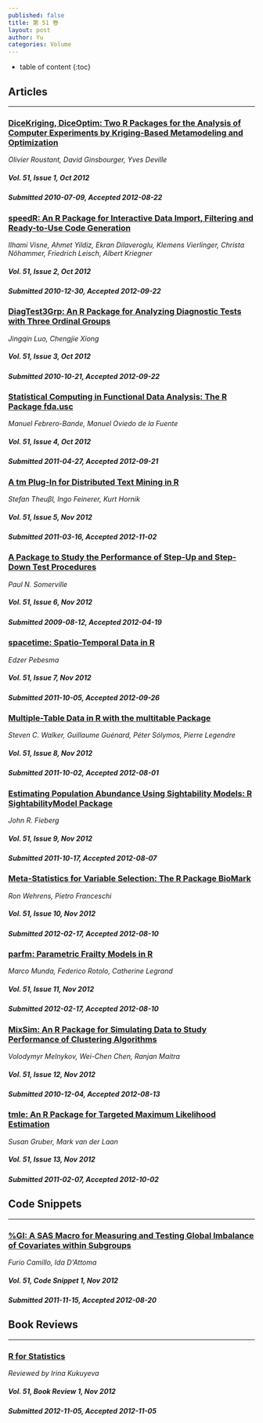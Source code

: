 ```yaml
---
published: false
title: 第 51 卷
layout: post
author: Yu
categories: Volume
---
```


* table of content
{:toc}

## Articles

***

### [DiceKriging, DiceOptim: Two R Packages for the Analysis of Computer Experiments by Kriging-Based Metamodeling and Optimization](/jstatsoft/v51/i01.html)

*Olivier Roustant, David Ginsbourger, Yves Deville*

##### Vol. 51, Issue 1, Oct 2012

##### Submitted 2010-07-09, Accepted 2012-08-22

### [speedR: An R Package for Interactive Data Import, Filtering and Ready-to-Use Code Generation](/jstatsoft/v51/i02.html)

*Ilhami Visne, Ahmet Yildiz, Ekran Dilaveroglu, Klemens Vierlinger, Christa Nöhammer, Friedrich Leisch, Albert Kriegner*

##### Vol. 51, Issue 2, Oct 2012

##### Submitted 2010-12-30, Accepted 2012-09-22

### [DiagTest3Grp: An R Package for Analyzing Diagnostic Tests with Three Ordinal Groups](/jstatsoft/v51/i03.html)

*Jingqin Luo, Chengjie Xiong*

##### Vol. 51, Issue 3, Oct 2012

##### Submitted 2010-10-21, Accepted 2012-09-22

### [Statistical Computing in Functional Data Analysis: The R Package fda.usc](/jstatsoft/v51/i04.html)

*Manuel Febrero-Bande, Manuel Oviedo de la Fuente*

##### Vol. 51, Issue 4, Oct 2012

##### Submitted 2011-04-27, Accepted 2012-09-21

### [A tm Plug-In for Distributed Text Mining in R](/jstatsoft/v51/i05.html)

*Stefan Theuβl, Ingo Feinerer, Kurt Hornik*

##### Vol. 51, Issue 5, Nov 2012

##### Submitted 2011-03-16, Accepted 2012-11-02

### [A Package to Study the Performance of Step-Up and Step-Down Test Procedures](/jstatsoft/v51/i06.html)

*Paul N. Somerville*

##### Vol. 51, Issue 6, Nov 2012

##### Submitted 2009-08-12, Accepted 2012-04-19

### [spacetime: Spatio-Temporal Data in R](/jstatsoft/v51/i07.html)

*Edzer Pebesma*

##### Vol. 51, Issue 7, Nov 2012

##### Submitted 2011-10-05, Accepted 2012-09-26

### [Multiple-Table Data in R with the multitable Package](/jstatsoft/v51/i08.html)

*Steven C. Walker, Guillaume Guénard, Péter  Sólymos, Pierre Legendre*

##### Vol. 51, Issue 8, Nov 2012

##### Submitted 2011-10-02, Accepted 2012-08-01

### [Estimating Population Abundance Using Sightability Models: R SightabilityModel Package](/jstatsoft/v51/i09.html)

*John R. Fieberg*

##### Vol. 51, Issue 9, Nov 2012

##### Submitted 2011-10-17, Accepted 2012-08-07

### [Meta-Statistics for Variable Selection: The R Package BioMark](/jstatsoft/v51/i10.html)

*Ron Wehrens, Pietro Franceschi*

##### Vol. 51, Issue 10, Nov 2012

##### Submitted 2012-02-17, Accepted 2012-08-10

### [parfm: Parametric Frailty Models in R](/jstatsoft/v51/i11.html)

*Marco Munda, Federico Rotolo, Catherine Legrand*

##### Vol. 51, Issue 11, Nov 2012

##### Submitted 2012-02-17, Accepted 2012-08-10

### [MixSim: An R Package for Simulating Data to Study Performance of Clustering Algorithms](/jstatsoft/v51/i12.html)

*Volodymyr Melnykov, Wei-Chen Chen, Ranjan Maitra*

##### Vol. 51, Issue 12, Nov 2012

##### Submitted 2010-12-04, Accepted 2012-08-13

### [tmle: An R Package for Targeted Maximum Likelihood Estimation](/jstatsoft/v51/i13.html)

*Susan Gruber, Mark van der Laan*

##### Vol. 51, Issue 13, Nov 2012

##### Submitted 2011-02-07, Accepted 2012-10-02

## Code Snippets

***

### [%GI: A SAS Macro for Measuring and Testing Global Imbalance of Covariates within Subgroups](/jstatsoft/v51/c01.html)

*Furio Camillo, Ida D'Attoma*

##### Vol. 51, Code Snippet 1, Nov 2012

##### Submitted 2011-11-15, Accepted 2012-08-20

## Book Reviews

***

### [R for Statistics](/jstatsoft/v51/b01.html)

*Reviewed by Irina Kukuyeva*

##### Vol. 51, Book Review 1, Nov 2012

##### Submitted 2012-11-05, Accepted 2012-11-05

